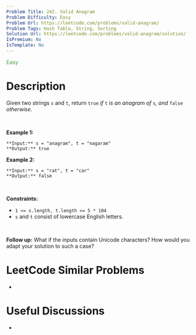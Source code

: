 ```yaml
---
Problem Title: 242. Valid Anagram
Problem Difficulty: Easy
Problem Url: https://leetcode.com/problems/valid-anagram/
Problem Tags: Hash Table, String, Sorting
Solution Url: https://leetcode.com/problems/valid-anagram/solution/
IsPremium: No
IsTemplate: No
---
```


<span style="color: rgb(67, 160, 71);">Easy</span>

# Description

Given two strings `s` and `t`, return `true` *if* `t` *is an anagram of* `s`*, and* `false` *otherwise*.


 


**Example 1:**



```
**Input:** s = "anagram", t = "nagaram"
**Output:** true

```
**Example 2:**



```
**Input:** s = "rat", t = "car"
**Output:** false

```

 


**Constraints:**


* `1 <= s.length, t.length <= 5 * 104`
* `s` and `t` consist of lowercase English letters.


 


**Follow up:** What if the inputs contain Unicode characters? How would you adapt your solution to such a case?




# LeetCode Similar Problems

- []()

# Useful Discussions

- []()
